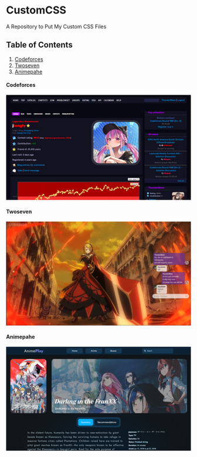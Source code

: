 # CustomCSS
A Repository to Put My Custom CSS Files

## Table of Contents
1. [Codeforces](#Codeforces)
2. [Twoseven](#Twoseven)
3. [Animepahe](#Animepahe)

#### Codeforces
<img src="./CodeForces/Codeforces.png">

#### Twoseven
<img src="./TwoSeven/Twoseven.png">

#### Animepahe
<img src="./AnimePahe/Animepahe.png">